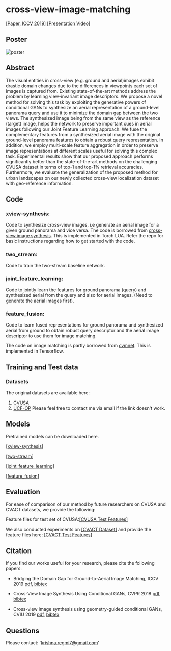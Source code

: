 # cross-view-image-matching

[[Paper, ICCV 2019](https://www.crcv.ucf.edu/wp-content/uploads/2019/08/Publications_Bridging-the-Domain-Gap-for-Ground-to-Aerial-Image-Matching.pdf)]
[[Presentation Video](https://www.youtube.com/watch?v=gmAhQXCYCEQ)]

## Poster
![poster](resources/iccv2019-poster.jpg)


## Abstract
The visual entities in cross-view (e.g. ground and aerial)images exhibit drastic domain changes due to the differences in viewpoints each set of images is captured from. Existing state-of-the-art methods address the problem by learning view-invariant image descriptors. We propose a novel method for solving this task by exploiting the generative powers of conditional GANs to synthesize an aerial representation of a ground-level panorama query and use it to minimize the domain gap between the two views. The synthesized image being from the same view as the reference (target) image, helps the network to preserve important cues in aerial images following our Joint Feature Learning approach. We fuse the complementary features from a synthesized aerial image with the original ground-level panorama features to obtain a robust query representation. In addition, we employ multi-scale feature aggregation in order to preserve image representations at different scales useful for solving this complex task. Experimental results show that our proposed approach performs significantly better than the state-of-the-art methods on the challenging CVUSA dataset in terms of top-1 and top-1% retrieval accuracies. Furthermore, we evaluate the generalization of the proposed method for urban landscapes on our newly collected cross-view localization dataset with geo-reference information.


## Code

### xview-synthesis: 
Code to synthesize cross-view images, i.e generate an aerial image for a given ground panorama and vice versa.
The code is borrowed from [cross-view image synthesis](https://github.com/kregmi/cross-view-image-synthesis).
This is implemented in Torch LUA. Refer the repo for basic instructions regarding how to get started with the code.



### two_stream: 
Code to train the two-stream baseline network.


### joint_feature_learning: 
Code to jointly learn the features for ground panorama (query) and synthesized aerial from the query and also for aerial images. (Need to generate the aerial images first).


### feature_fusion: 
Code to learn fused representations for ground panorama and synthesized aerial from ground to obtain robust query descriptor and the aerial image descriptor to use them for image matching.

The code on image matching is partly borrowed from [cvmnet](https://github.com/david-husx/crossview_localisation).
This is implemented in Tensorflow.




## Training and Test data
### Datasets
The original datasets are available here:
1. [CVUSA](http://cs.uky.edu/~jacobs/datasets/cvusa/)
2. [UCF-OP](https://knightsucfedu39751-my.sharepoint.com/:f:/g/personal/kregmi_knights_ucf_edu/EticvKYa0zFEq4HDMy7MwcgBkXWiaM6hp2i_BGswWvBY4Q?e=eTmV72) Please feel free to contact me via email if the link doesn't work.


## Models
Pretrained models can be downloaded here.

[[xview-synthesis](https://knightsucfedu39751-my.sharepoint.com/:f:/g/personal/kregmi_knights_ucf_edu/ElgHVhSrxEBCiu1Kd1aKzG0Be5ZaTZQ4UAejJ3gEWxFkpg?e=4BXvzz)]  

[[two-stream](https://knightsucfedu39751-my.sharepoint.com/:f:/g/personal/kregmi_knights_ucf_edu/Eog9kTSbhJBIrTqByg5MzTAB5Jb8aPKljLB8DSnwTUw3Rw?e=i33ap2)]   

[[joint_feature_learning](https://knightsucfedu39751-my.sharepoint.com/:f:/g/personal/kregmi_knights_ucf_edu/EjoZLQyO4sNIhNqSmXRQKoQBI9dVEfUye6kTkFa-g2XnIw?e=D841Er)]

[[feature_fusion](https://knightsucfedu39751-my.sharepoint.com/:f:/g/personal/kregmi_knights_ucf_edu/EsscMPkPKCVHk7EkJg3gjPgBLSWtCi33KVciT1d3YT4JLw?e=PmuCIz)]

## Evaluation

For ease of comparison of our method by future researchers on CVUSA and CVACT datasets, we provide the following:

Feature files for test set of CVUSA:[[CVUSA Test Features]](https://drive.google.com/open?id=1Omu4D0wBGuo0ie0T3QXbiByEy6q-AG9p)

We also conducted experiments on [[CVACT Dataset]](https://github.com/Liumouliu/OriCNN) and provide the feature files here: [[CVACT Test Features]](https://drive.google.com/open?id=1_z8BLdnTdEror-aqGDpG6gMhTt5x1XcS)


## Citation
If you find our works useful for your research, please cite the following papers: 

- Bridging the Domain Gap for Ground-to-Aerial Image Matching, ICCV 2019 [pdf](https://arxiv.org/pdf/1904.11045.pdf), [bibtex](https://github.com/kregmi/cross-view-image-matching/tree/master/resources/bibtex_iccv2019.txt)

- Cross-View Image Synthesis Using Conditional GANs, CVPR 2018 [pdf](http://openaccess.thecvf.com/content_cvpr_2018/papers/Regmi_Cross-View_Image_Synthesis_CVPR_2018_paper.pdf), [bibtex](https://github.com/kregmi/cross-view-image-synthesis/tree/master/resources/bibtex_cvpr.txt)

- Cross-view image synthesis using geometry-guided conditional GANs, CVIU 2019 [pdf](https://arxiv.org/pdf/1808.05469.pdf), [bibtex](https://github.com/kregmi/cross-view-image-synthesis/tree/master/resources/bibtex_cviu.txt)

## Questions

Please contact: 'krishna.regmi7@gmail.com'
